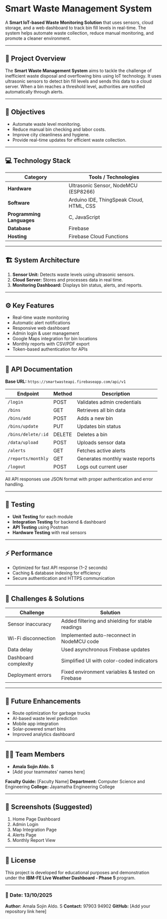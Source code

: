 # Smart Waste Management System

A **Smart IoT-based Waste Monitoring Solution** that uses sensors, cloud storage, and a web dashboard to track bin fill levels in real-time. The system helps automate waste collection, reduce manual monitoring, and promote a cleaner environment.

---

## 🧠 Project Overview

The **Smart Waste Management System** aims to tackle the challenge of inefficient waste disposal and overflowing bins using IoT technology. It uses ultrasonic sensors to detect bin fill levels and sends this data to a cloud server. When a bin reaches a threshold level, authorities are notified automatically through alerts.

---

## 🎯 Objectives

* Automate waste level monitoring.
* Reduce manual bin checking and labor costs.
* Improve city cleanliness and hygiene.
* Provide real-time updates for efficient waste collection.

---

## 💻 Technology Stack

| Category                  | Tools / Technologies                     |
| ------------------------- | ---------------------------------------- |
| **Hardware**              | Ultrasonic Sensor, NodeMCU (ESP8266)     |
| **Software**              | Arduino IDE, ThingSpeak Cloud, HTML, CSS |
| **Programming Languages** | C, JavaScript                            |
| **Database**              | Firebase                                 |
| **Hosting**               | Firebase Cloud Functions                 |

---

## 🏗️ System Architecture

1. **Sensor Unit:** Detects waste levels using ultrasonic sensors.
2. **Cloud Server:** Stores and processes data in real time.
3. **Monitoring Dashboard:** Displays bin status, alerts, and reports.

---

## ⚙️ Key Features

* Real-time waste monitoring
* Automatic alert notifications
* Responsive web dashboard
* Admin login & user management
* Google Maps integration for bin locations
* Monthly reports with CSV/PDF export
* Token-based authentication for APIs

---

## 🔗 API Documentation

**Base URL:** `https://smartwasteapi.firebaseapp.com/api/v1`

| Endpoint           | Method | Description                     |
| ------------------ | ------ | ------------------------------- |
| `/login`           | POST   | Validates admin credentials     |
| `/bins`            | GET    | Retrieves all bin data          |
| `/bins/add`        | POST   | Adds a new bin                  |
| `/bins/update`     | PUT    | Updates bin status              |
| `/bins/delete/:id` | DELETE | Deletes a bin                   |
| `/data/upload`     | POST   | Uploads sensor data             |
| `/alerts`          | GET    | Fetches active alerts           |
| `/reports/monthly` | GET    | Generates monthly waste reports |
| `/logout`          | POST   | Logs out current user           |

All API responses use JSON format with proper authentication and error handling.

---

## 🧪 Testing

* **Unit Testing** for each module
* **Integration Testing** for backend & dashboard
* **API Testing** using Postman
* **Hardware Testing** with real sensors

---

## ⚡ Performance

* Optimized for fast API response (1–2 seconds)
* Caching & database indexing for efficiency
* Secure authentication and HTTPS communication

---

## 🧩 Challenges & Solutions

| Challenge            | Solution                                          |
| -------------------- | ------------------------------------------------- |
| Sensor inaccuracy    | Added filtering and shielding for stable readings |
| Wi-Fi disconnection  | Implemented auto-reconnect in NodeMCU code        |
| Data delay           | Used asynchronous Firebase updates                |
| Dashboard complexity | Simplified UI with color-coded indicators         |
| Deployment errors    | Fixed environment variables & tested on Firebase  |

---

## 🚀 Future Enhancements

* Route optimization for garbage trucks
* AI-based waste level prediction
* Mobile app integration
* Solar-powered smart bins
* Improved analytics dashboard

---

## 🧍‍♂️ Team Members

* **Amala Sojin Aldo. S**
* [Add your teammates’ names here]

**Faculty Guide:** [Faculty Name]
**Department:** Computer Science and Engineering
**College:** Jayamatha Engineering College

---

## 📸 Screenshots (Suggested)

1. Home Page Dashboard
2. Admin Login
3. Map Integration Page
4. Alerts Page
5. Monthly Report View

---

## 🧾 License

This project is developed for educational purposes and demonstration under the **IBM-FE Live Weather Dashboard - Phase 5** program.

---

### 📅 Date: 13/10/2025

**Author:** Amala Sojin Aldo. S
**Contact:** 97903 94902
**GitHub:** [Add your repository link here]
